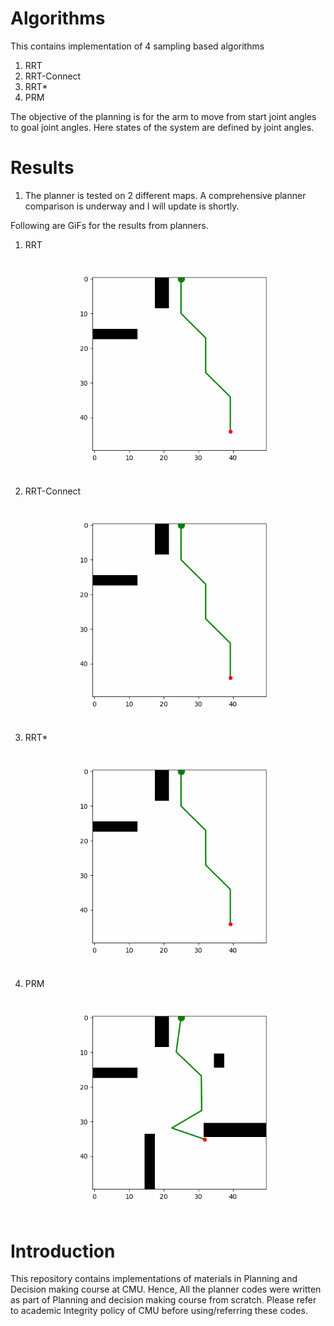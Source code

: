 # Algorithms
This contains implementation of 4 sampling based algorithms
1. RRT
2. RRT-Connect
3. RRT*
4. PRM

The objective of the planning is for the arm to move from start joint angles to goal joint angles.
Here states of the system are defined by joint angles.

# Results
1. The planner is tested on 2 different maps. A comprehensive planner comparison is underway and I will update is shortly.

Following are GiFs for the results from planners.

1. RRT 
![image](./Results/RRT_GIF.gif)

2. RRT-Connect
![image](./Results/RRTCONNECT_GIF.gif)

3. RRT*
![image](./Results/RRT_GIF.gif)

4. PRM
![image](./Results/PRM.gif)


# Introduction
This repository contains implementations of materials in Planning and Decision making course at CMU. 
Hence, All the planner codes were written as part of Planning and decision making course from scratch. Please refer to academic Integrity policy of CMU before using/referring these codes.

